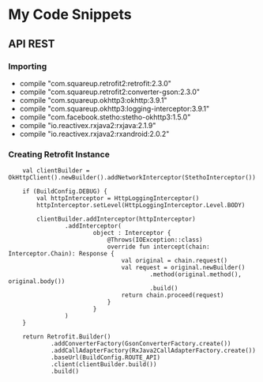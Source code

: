 # My Code Snippets #

## API REST ##

### Importing ###

- compile "com.squareup.retrofit2:retrofit:2.3.0"	
- compile "com.squareup.retrofit2:converter-gson:2.3.0"
- compile "com.squareup.okhttp3:okhttp:3.9.1"
- compile "com.squareup.okhttp3:logging-interceptor:3.9.1"
- compile "com.facebook.stetho:stetho-okhttp3:1.5.0"
- compile "io.reactivex.rxjava2:rxjava:2.1.9"
- compile "io.reactivex.rxjava2:rxandroid:2.0.2"

### Creating Retrofit Instance ###

        val clientBuilder = OkHttpClient().newBuilder().addNetworkInterceptor(StethoInterceptor())

        if (BuildConfig.DEBUG) {
            val httpInterceptor = HttpLoggingInterceptor()
            httpInterceptor.setLevel(HttpLoggingInterceptor.Level.BODY)

            clientBuilder.addInterceptor(httpInterceptor)
                    .addInterceptor(
                            object : Interceptor {
                                @Throws(IOException::class)
                                override fun intercept(chain: Interceptor.Chain): Response {
                                    val original = chain.request()
                                    val request = original.newBuilder()
                                            .method(original.method(), original.body())
                                            .build()
                                    return chain.proceed(request)
                                }
                            }
                    )
        }

        return Retrofit.Builder()
                .addConverterFactory(GsonConverterFactory.create())
                .addCallAdapterFactory(RxJava2CallAdapterFactory.create())
                .baseUrl(BuildConfig.ROUTE_API)
                .client(clientBuilder.build())
                .build()
